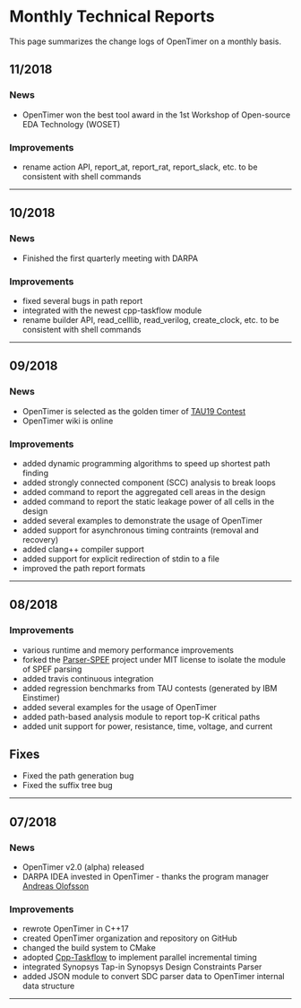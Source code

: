 # Monthly Technical Reports

This page summarizes the change logs of OpenTimer on a monthly basis.

## 11/2018

### News

+ OpenTimer won the best tool award in the 1st Workshop of Open-source EDA Technology (WOSET)

### Improvements

+ rename action API, report_at, report_rat, report_slack, etc. to be consistent with shell commands


---

## 10/2018

### News

+ Finished the first quarterly meeting with DARPA

### Improvements

+ fixed several bugs in path report
+ integrated with the newest cpp-taskflow module
+ rename builder API, read_celllib, read_verilog, create_clock, etc. to be consistent with shell commands

---

## 09/2018

### News

+ OpenTimer is selected as the golden timer of [TAU19 Contest][TAU19]
+ OpenTimer wiki is online

### Improvements

+ added dynamic programming algorithms to speed up shortest path finding
+ added strongly connected component (SCC) analysis to break loops
+ added command to report the aggregated cell areas in the design
+ added command to report the static leakage power of all cells in the design
+ added several examples to demonstrate the usage of OpenTimer
+ added support for asynchronous timing contraints (removal and recovery)
+ added clang++ compiler support
+ added support for explicit redirection of stdin to a file
+ improved the path report formats

---

## 08/2018

### Improvements

+ various runtime and memory performance improvements
+ forked the [Parser-SPEF][Parser-SPEF] project under MIT license to isolate the module of SPEF parsing
+ added travis continuous integration
+ added regression benchmarks from TAU contests (generated by IBM Einstimer)
+ added several examples for the usage of OpenTimer
+ added path-based analysis module to report top-K critical paths
+ added unit support for power, resistance, time, voltage, and current

## Fixes

+ Fixed the path generation bug
+ Fixed the suffix tree bug

---

## 07/2018

### News

+ OpenTimer v2.0 (alpha) released
+ DARPA IDEA invested in OpenTimer - thanks the program manager [Andreas Olofsson][Andreas Olofsson]

### Improvements

+ rewrote OpenTimer in C++17
+ created OpenTimer organization and repository on GitHub
+ changed the build system to CMake
+ adopted [Cpp-Taskflow][Cpp-Taskflow] to implement parallel incremental timing
+ integrated Synopsys Tap-in Synopsys Design Constraints Parser
+ added JSON module to convert SDC parser data to OpenTimer internal data structure

* * *

[Andreas Olofsson]:      https://github.com/aolofsson
[Cpp-Taskflow]:          https://github.com/cpp-taskflow/cpp-taskflow
[Parser-SPEF]:           https://github.com/OpenTimer/Parser-SPEF         
[TAU19]:                 https://sites.google.com/view/tau-contest-2019/home
